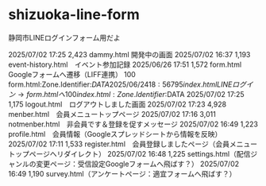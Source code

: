 # shizuoka-line-form
静岡市LINEログインフォーム用だよ

2025/07/02  17:25             2,423 dammy.html 開発中の画面
2025/07/02  16:37             1,193 event-history.html　イベント参加記録
2025/06/26  17:51             1,572 form.html　Googleフォームへ遷移（LIFF連携）
                                100 form.html:Zone.Identifier:$DATA
2025/06/24  18:56               795 index.html　LINEログイン→form.htmlへ
                                100 index.html:Zone.Identifier:$DATA
2025/07/02  17:25             1,175 logout.html　ログアウトしました画面
2025/07/02  17:23             4,928 menber.html　会員メニュートップページ
2025/07/02  17:16             3,011 notmenber.html　非会員です＆登録を促すメッセージ
2025/07/02  16:49             1,223 profile.html　会員情報（Googleスプレッドシートから情報を反映）
2025/07/02  17:11             1,533 register.html　会員登録しましたページ（会員メニュートップページへリダイレクト）
2025/07/02  16:48             1,225 settings.html（配信ジャンルの変更ページ：受信設定Googleフォームへ飛ばす？）
2025/07/02  16:49             1,190 survey.html（アンケートページ：適宜フォームへ飛ばす？）
            
